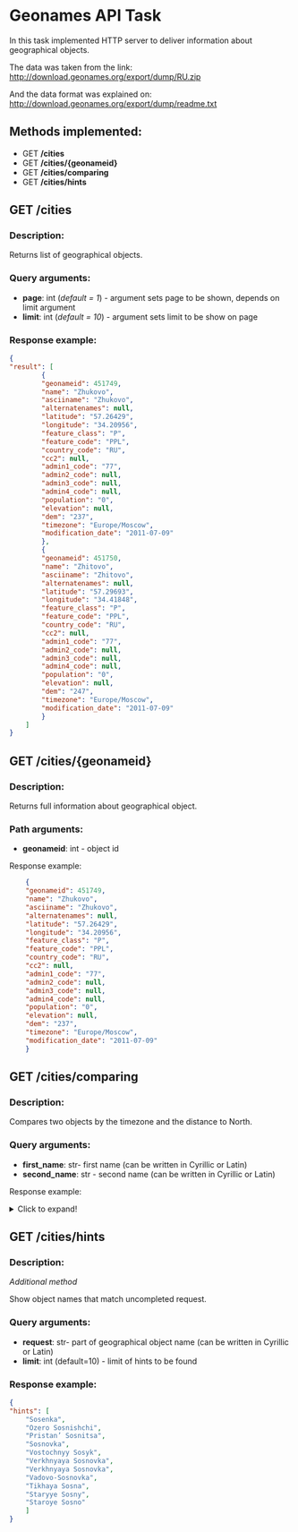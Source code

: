 # Geonames API Task

In this task implemented HTTP server to deliver information about geographical objects.

The data was taken from the link: http://download.geonames.org/export/dump/RU.zip

And the data format was explained on: http://download.geonames.org/export/dump/readme.txt

## Methods implemented:
* GET **/cities**
* GET **/cities/{geonameid}**
* GET **/cities/comparing**
* GET **/cities/hints**

## GET /cities

### Description:

Returns list of geographical objects.

### Query arguments:

* **page**: int (*default = 1*) - argument sets page to be shown, depends on limit argument
* **limit**: int (*default = 10*) - argument sets limit to be show on page

### Response example:
~~~json
{
"result": [
        {
        "geonameid": 451749,
        "name": "Zhukovo",
        "asciiname": "Zhukovo",
        "alternatenames": null,
        "latitude": "57.26429",
        "longitude": "34.20956",
        "feature_class": "P",
        "feature_code": "PPL",
        "country_code": "RU",
        "cc2": null,
        "admin1_code": "77",
        "admin2_code": null,
        "admin3_code": null,
        "admin4_code": null,
        "population": "0",
        "elevation": null,
        "dem": "237",
        "timezone": "Europe/Moscow",
        "modification_date": "2011-07-09"
        },
        {
        "geonameid": 451750,
        "name": "Zhitovo",
        "asciiname": "Zhitovo",
        "alternatenames": null,
        "latitude": "57.29693",
        "longitude": "34.41848",
        "feature_class": "P",
        "feature_code": "PPL",
        "country_code": "RU",
        "cc2": null,
        "admin1_code": "77",
        "admin2_code": null,
        "admin3_code": null,
        "admin4_code": null,
        "population": "0",
        "elevation": null,
        "dem": "247",
        "timezone": "Europe/Moscow",
        "modification_date": "2011-07-09"
        }
    ]
}
~~~

## GET /cities/{geonameid}

### Description:

Returns full information about geographical object.

### Path arguments:
* **geonameid**: int - object id

Response example:
```json
    {
    "geonameid": 451749,
    "name": "Zhukovo",
    "asciiname": "Zhukovo",
    "alternatenames": null,
    "latitude": "57.26429",
    "longitude": "34.20956",
    "feature_class": "P",
    "feature_code": "PPL",
    "country_code": "RU",
    "cc2": null,
    "admin1_code": "77",
    "admin2_code": null,
    "admin3_code": null,
    "admin4_code": null,
    "population": "0",
    "elevation": null,
    "dem": "237",
    "timezone": "Europe/Moscow",
    "modification_date": "2011-07-09"
    }
```


## GET /cities/comparing

### Description:

Compares two objects by the timezone and the distance to North.

### Query arguments:

* **first_name**: str- first name (can be written in Cyrillic or Latin)
* **second_name**: str - second name (can be written in Cyrillic or Latin)

Response example:
<details>
  <summary>Click to expand!</summary>
    {
    "northest": "Сосенка",
    "is_same_timezone": false
    }
</details>


## GET /cities/hints

### Description:

*Additional method*

Show object names that match uncompleted request.

### Query arguments:
* **request**: str- part of geographical object name (can be written in Cyrillic or Latin)
* **limit**: int (default=10) - limit of hints to be found

### Response example:
```json
{
"hints": [
    "Sosenka",
    "Ozero Sosnishchi",
    "Pristan’ Sosnitsa",
    "Sosnovka",
    "Vostochnyy Sosyk",
    "Verkhnyaya Sosnovka",
    "Verkhnyaya Sosnovka",
    "Vadovo-Sosnovka",
    "Tikhaya Sosna",
    "Staryye Sosny",
    "Staroye Sosno"
    ]
}
```